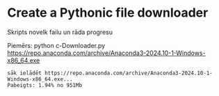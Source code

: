 # Create a Pythonic file downloader

Skripts novelk failu un rāda progresu


Piemērs: python c-Downloader.py https://repo.anaconda.com/archive/Anaconda3-2024.10-1-Windows-x86_64.exe
```
sāk ielādēt https://repo.anaconda.com/archive/Anaconda3-2024.10-1-Windows-x86_64.exe...
Pabeigts: 1.94% no 951Mb
```